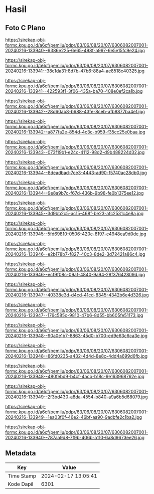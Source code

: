 # Hasil

## Foto C Plano

https://sirekap-obj-formc.kpu.go.id/a6cf/pemilu/pdpr/63/06/08/20/07/6306082007001-20240216-133940--9386e225-6e65-498f-a997-6e5e15fc9e24.jpg

https://sirekap-obj-formc.kpu.go.id/a6cf/pemilu/pdpr/63/06/08/20/07/6306082007001-20240216-133941--38c1da31-8d7b-47b6-88a4-ae8518c40325.jpg

https://sirekap-obj-formc.kpu.go.id/a6cf/pemilu/pdpr/63/06/08/20/07/6306082007001-20240216-133941--422593f1-3f06-435a-ba70-408e0ef2ca1b.jpg

https://sirekap-obj-formc.kpu.go.id/a6cf/pemilu/pdpr/63/06/08/20/07/6306082007001-20240216-133942--28d60ab8-b688-43fe-8ceb-afb8877ba4ef.jpg

https://sirekap-obj-formc.kpu.go.id/a6cf/pemilu/pdpr/63/06/08/20/07/6306082007001-20240216-133942--a877fa2e-854d-4c3c-b959-f35cc25e0baa.jpg

https://sirekap-obj-formc.kpu.go.id/a6cf/pemilu/pdpr/63/06/08/20/07/6306082007001-20240216-133943--073f19b1-e24c-4112-98d2-d9b488224d32.jpg

https://sirekap-obj-formc.kpu.go.id/a6cf/pemilu/pdpr/63/06/08/20/07/6306082007001-20240216-133944--8deadbad-7ce3-4443-ad90-f5740ac28db0.jpg

https://sirekap-obj-formc.kpu.go.id/a6cf/pemilu/pdpr/63/06/08/20/07/6306082007001-20240216-133944--9e8a9b7c-f67d-436b-9b98-fe0b1375ee12.jpg

https://sirekap-obj-formc.kpu.go.id/a6cf/pemilu/pdpr/63/06/08/20/07/6306082007001-20240216-133945--3d9bb2c5-ac15-468f-be23-afc2531c4e8a.jpg

https://sirekap-obj-formc.kpu.go.id/a6cf/pemilu/pdpr/63/06/08/20/07/6306082007001-20240216-133945--5fd69810-0506-420c-8197-c4948ea9d0de.jpg

https://sirekap-obj-formc.kpu.go.id/a6cf/pemilu/pdpr/63/06/08/20/07/6306082007001-20240216-133946--e2b178b7-f827-40c3-8de2-3d72421a86c4.jpg

https://sirekap-obj-formc.kpu.go.id/a6cf/pemilu/pdpr/63/06/08/20/07/6306082007001-20240216-133946--ecf9f08c-09af-4840-9a94-28f37642809d.jpg

https://sirekap-obj-formc.kpu.go.id/a6cf/pemilu/pdpr/63/06/08/20/07/6306082007001-20240216-133947--40338e3d-d4cd-41cd-8345-4342b6e4d326.jpg

https://sirekap-obj-formc.kpu.go.id/a6cf/pemilu/pdpr/63/06/08/20/07/6306082007001-20240216-133947--176c585c-9810-47b6-8d55-bb605fe51173.jpg

https://sirekap-obj-formc.kpu.go.id/a6cf/pemilu/pdpr/63/06/08/20/07/6306082007001-20240216-133948--90a0e1b7-8863-45d0-b700-ed9e63c6ca3e.jpg

https://sirekap-obj-formc.kpu.go.id/a6cf/pemilu/pdpr/63/06/08/20/07/6306082007001-20240216-133948--86fd0235-a432-4d4d-8e8c-4dd4a699d6fb.jpg

https://sirekap-obj-formc.kpu.go.id/a6cf/pemilu/pdpr/63/06/08/20/07/6306082007001-20240216-133948--480febd9-b4cf-4acb-b18c-9e163968762e.jpg

https://sirekap-obj-formc.kpu.go.id/a6cf/pemilu/pdpr/63/06/08/20/07/6306082007001-20240216-133949--2f3bd430-a8da-4554-b840-a9a6b5d68079.jpg

https://sirekap-obj-formc.kpu.go.id/a6cf/pemilu/pdpr/63/06/08/20/07/6306082007001-20240216-133949--1ea03f0f-46e2-46bf-aa90-9adbfe2c1ba2.jpg

https://sirekap-obj-formc.kpu.go.id/a6cf/pemilu/pdpr/63/06/08/20/07/6306082007001-20240216-133940--787aa9d8-7f9b-406b-a110-6a8d9673ee26.jpg


## Metadata

| Key        | Value               |
| ---------- | ------------------- |
| Time Stamp | 2024-02-17 13:05:41 |
| Kode Dapil | 6301                |



